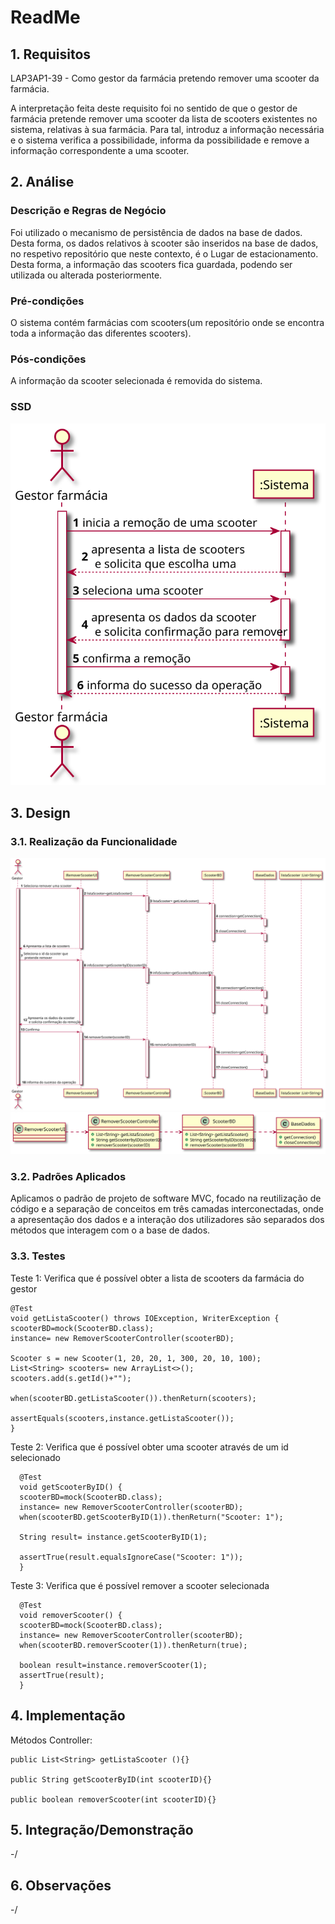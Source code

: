 # ReadMe #

## 1. Requisitos
LAP3AP1-39 - Como gestor da farmácia pretendo remover uma scooter da farmácia.

A interpretação feita deste requisito foi no sentido de que o gestor de farmácia pretende remover uma scooter da lista de scooters existentes no sistema, relativas à sua farmácia. Para tal, introduz a informação necessária e o sistema
verifica a possibilidade, informa da possibilidade e remove a informação correspondente a uma scooter.

## 2. Análise
### Descrição e Regras de Negócio
Foi utilizado o mecanismo de persistência de dados na base de dados.
Desta forma, os dados relativos à scooter são inseridos na base de dados,
no respetivo repositório que neste contexto, é o Lugar de estacionamento. Desta forma, a
informação das scooters fica guardada, podendo ser utilizada ou alterada posteriormente.

### Pré-condições
O sistema contém farmácias com scooters(um repositório onde se encontra toda a informação das diferentes scooters).

### Pós-condições
A informação da scooter selecionada é removida do sistema.

### SSD
![RemoverScooter-SSD](SSD.svg)

## 3. Design
### 3.1. Realização da Funcionalidade
![RemoverScooter-SD](SD.svg)
![RemoverScooter-SD](CD.svg)

### 3.2. Padrões Aplicados
Aplicamos o padrão de projeto de software MVC, focado na reutilização de código e a separação de conceitos em três camadas interconectadas, onde a apresentação dos dados e a interação dos utilizadores são separados dos métodos que interagem com o a base de dados.

### 3.3. Testes

Teste 1: Verifica que é possível obter a lista de scooters da farmácia do gestor

    @Test
    void getListaScooter() throws IOException, WriterException {
    scooterBD=mock(ScooterBD.class);
    instance= new RemoverScooterController(scooterBD);

    Scooter s = new Scooter(1, 20, 20, 1, 300, 20, 10, 100);
    List<String> scooters= new ArrayList<>();
    scooters.add(s.getId()+"");

    when(scooterBD.getListaScooter()).thenReturn(scooters);

    assertEquals(scooters,instance.getListaScooter());
    }

Teste 2:  Verifica que é possível obter uma scooter através de um id selecionado

      @Test
      void getScooterByID() {
      scooterBD=mock(ScooterBD.class);
      instance= new RemoverScooterController(scooterBD);
      when(scooterBD.getScooterByID(1)).thenReturn("Scooter: 1");

      String result= instance.getScooterByID(1);

      assertTrue(result.equalsIgnoreCase("Scooter: 1"));
      }

 Teste 3: Verifica que é possível remover a scooter selecionada

      @Test
      void removerScooter() {
      scooterBD=mock(ScooterBD.class);
      instance= new RemoverScooterController(scooterBD);
      when(scooterBD.removerScooter(1)).thenReturn(true);

      boolean result=instance.removerScooter(1);
      assertTrue(result);
      }

## 4. Implementação
Métodos Controller:

    public List<String> getListaScooter (){}

    public String getScooterByID(int scooterID){}

    public boolean removerScooter(int scooterID){}


## 5. Integração/Demonstração
-/
## 6. Observações
-/
